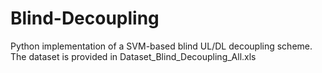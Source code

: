 # Blind-Decoupling
Python implementation of a SVM-based blind UL/DL decoupling scheme.
The dataset is provided in Dataset_Blind_Decoupling_All.xls
